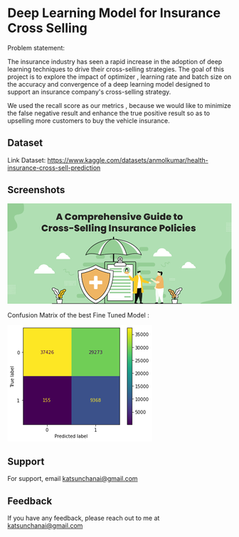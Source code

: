 
# Deep Learning Model for Insurance Cross Selling



Problem statement:

The insurance industry has seen a rapid increase in the adoption of deep learning techniques to drive their cross-selling strategies. The goal of this project is to explore the impact of optimizer , learning rate and batch size on the accuracy and convergence of a deep learning model designed to support an insurance company's cross-selling strategy.

We used the recall score as our metrics , because we would like to minimize the false negative result and enhance the true positive result so as to upselling more customers to buy the vehicle insurance.


## Dataset

Link Dataset: https://www.kaggle.com/datasets/anmolkumar/health-insurance-cross-sell-prediction

## Screenshots



![Banner](https://github.com/ktchan33GBC/Deep-Learning-Model-for-Insurance-Cross-Selling/blob/main/img/comprehensive-guide-to-cross-selling-policies.png)

Confusion Matrix of the best Fine Tuned Model :

![Confusion Matrix of the best Fine Tuned Model ](https://github.com/ktchan33GBC/Deep-Learning-Model-for-Insurance-Cross-Selling/blob/main/img/Optimizer_adagrad_batch_size_1024_learning_rate_00005_recall_score_09837.png)

## Support

For support, email katsunchanai@gmail.com

## Feedback

If you have any feedback, please reach out to me at katsunchanai@gmail.com


